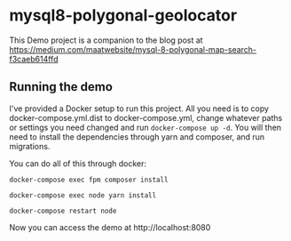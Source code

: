 # mysql8-polygonal-geolocator

This Demo project is a companion to the blog post at https://medium.com/maatwebsite/mysql-8-polygonal-map-search-f3caeb614ffd

## Running the demo

I've provided a Docker setup to run this project. All you need is to copy docker-compose.yml.dist to docker-compose.yml, change whatever paths or settings you need changed and run `docker-compose up -d`.
You will then need to install the dependencies through yarn and composer, and run migrations. 

You can do all of this through docker:

`docker-compose exec fpm composer install`

`docker-compose exec node yarn install`

`docker-compose restart node`

Now you can access the demo at http://localhost:8080
